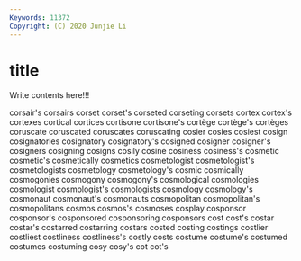 ```yaml
---
Keywords: 11372
Copyright: (C) 2020 Junjie Li
---
```


# title

Write contents here!!!
 
corsair's 
corsairs
corset 
corset's 
corseted 
corseting 
corsets 
cortex 
cortex's 
cortexes 
cortical 
cortices
cortisone 
cortisone's 
cortège 
cortège's 
cortèges 
coruscate 
coruscated 
coruscates 
coruscating 
cosier
cosies 
cosiest 
cosign 
cosignatories 
cosignatory 
cosignatory's 
cosigned 
cosigner 
cosigner's 
cosigners
cosigning 
cosigns 
cosily 
cosine 
cosiness 
cosiness's 
cosmetic 
cosmetic's 
cosmetically 
cosmetics
cosmetologist 
cosmetologist's 
cosmetologists 
cosmetology 
cosmetology's 
cosmic 
cosmically 
cosmogonies 
cosmogony 
cosmogony's
cosmological 
cosmologies 
cosmologist 
cosmologist's 
cosmologists 
cosmology 
cosmology's 
cosmonaut 
cosmonaut's 
cosmonauts
cosmopolitan 
cosmopolitan's 
cosmopolitans 
cosmos 
cosmos's 
cosmoses 
cosplay 
cosponsor 
cosponsor's 
cosponsored
cosponsoring 
cosponsors 
cost 
cost's 
costar 
costar's 
costarred 
costarring 
costars 
costed
costing 
costings 
costlier 
costliest 
costliness 
costliness's 
costly 
costs 
costume 
costume's
costumed 
costumes 
costuming 
cosy 
cosy's 
cot 
cot's 
